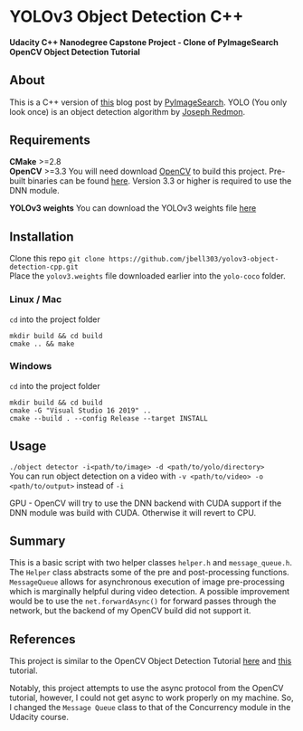 # YOLOv3 Object Detection C++
#### Udacity C++ Nanodegree Capstone Project - Clone of PyImageSearch OpenCV Object Detection Tutorial

## About
This is a C++ version of [this](https://www.pyimagesearch.com/2018/11/12/yolo-object-detection-with-opencv/) blog post by [PyImageSearch](pyimagesearch.com).
YOLO (You only look once) is an object detection algorithm by [Joseph Redmon](pjreddie.com).

## Requirements
**CMake** >=2.8  
**OpenCV** >=3.3 You will need download [OpenCV](opencv.org) to build this project. Pre-built binaries can be found [here](opencv.org/releases). Version 3.3 or higher is required to use the DNN module.

**YOLOv3 weights** You can download the YOLOv3 weights file [here](https://pjreddie.com/media/files/yolov3.weights)

## Installation
Clone this repo `git clone https://github.com/jbell303/yolov3-object-detection-cpp.git`  
Place the `yolov3.weights` file downloaded earlier into the `yolo-coco` folder.  

### Linux / Mac
`cd` into the project folder
```
mkdir build && cd build  
cmake .. && make
```

### Windows
`cd` into the project folder
```
mkdir build && cd build
cmake -G "Visual Studio 16 2019" ..
cmake --build . --config Release --target INSTALL
```

## Usage
`./object detector -i<path/to/image> -d <path/to/yolo/directory>`  
You can run object detection on a video with `-v <path/to/video> -o <path/to/output>` instead of `-i`

GPU - OpenCV will try to use the DNN backend with CUDA support if the DNN module was build with CUDA. Otherwise it will revert to CPU.

## Summary
This is a basic script with two helper classes `helper.h` and `message_queue.h`. The `Helper` class abstracts some of the pre and post-processing functions. `MessageQueue` allows for asynchronous execution of image pre-processing which is marginally helpful during video detection. A possible improvement would be to use the `net.forwardAsync()` for forward passes through the network, but the backend of my OpenCV build did not support it. 

## References
This project is similar to the OpenCV Object Detection Tutorial [here](https://github.com/opencv/opencv/blob/master/samples/dnn/object_detection.py) and [this](https://www.learnopencv.com/deep-learning-based-object-detection-using-yolov3-with-opencv-python-c/) tutorial.

Notably, this project attempts to use the async protocol from the OpenCV tutorial, however, I could not get async to work properly on my machine. So, I changed the `Message Queue` class to that of the Concurrency module in the Udacity course.


